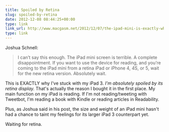 ```yaml
---
title: Spoiled by Retina
slug: spoiled-by-retina
date: 2012-12-08 08:44:25+00:00
type: link
link_url: http://www.macgasm.net/2012/12/07/the-ipad-mini-is-exactly-what-everyone-says-it-is-except-when-it-isnt/
type: link
---
```


Joshua Schnell:

> I can’t say this enough. The iPad mini screen is terrible. A complete disappointment. If you want to use the device for reading, and you’re coming to the iPad mini from a retina iPad or iPhone 4, 4S, or 5, wait for the new retina version. Absolutely wait.

This is EXACTLY why I've stuck with my iPad 3. _I'm absolutely spoiled by its retina display._ That's actually the reason I bought it in the first place. My main function on my iPad is reading. If I'm not reading/tweeting with Tweetbot, I'm reading a book with Kindle or reading articles in Readability.

Plus, as Joshua said in his post, the size and weight of an iPad mini hasn't had a chance to taint my feelings for its larger iPad 3 counterpart yet.

Waiting for retina.
